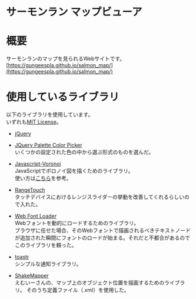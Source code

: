 サーモンラン マップビューア
====

# 概要

サーモンランのマップを見られるWebサイトです。  
[https://gungeespla.github.io/salmon_map/](https://gungeespla.github.io/salmon_map/)

# 使用しているライブラリ

以下のライブラリを使用しています。  
いずれも[MIT License](https://opensource.org/licenses/mit-license.php)。

- [jQuery](https://jquery.org/license/)


- [JQuery Palette Color Picker](https://github.com/carloscabo/jquery-palette-color-picker)  
いくつかの設定された色の中から選ぶ形式のものを選んだ。

- [Javascript-Voronoi](https://github.com/gorhill/Javascript-Voronoi)  
JavaScriptでボロノイ図を描くためのライブラリ。  
使い方は[こちら](http://hackist.jp/?p=306)を参考。

- [RangeTouch](https://github.com/sampotts/rangetouch)  
タッチデバイスにおけるレンジスライダーの挙動を改善してくれるらしいので入れた。

- [Web Font Loader](https://github.com/typekit/webfontloader)  
Webフォントを動的にロードするためのライブラリ。  
ブラウザに任せた場合、そのWebフォントで描画されるべきテキストノードが追加された瞬間にフォントのロードが始まる。それだと不都合があるのでこのライブラリを頼った。

- [toastr](https://github.com/CodeSeven/toastr)  
シンプルな通知ライブラリ。

- [ShakeMapper](https://github.com/tkgstrator/ShakeMapper)  
えむいーさんの、マップ上のオブジェクト位置を描画するためのライブラリ。
そのうち定義ファイル（.xml）を使用した。